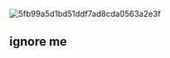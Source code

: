 ![5fb99a5d1bd51ddf7ad8cda0563a2e3f](https://github.com/user-attachments/assets/ea0d4f66-e792-41b5-9e4f-b25d25486ce8)
## ignore me

<!--
**eartheia/eartheia** is a ✨ _special_ ✨ repository because its `README.md` (this file) appears on your GitHub profile.

Here are some ideas to get you started:

- 🔭 I’m currently working on ...
- 🌱 I’m currently learning ...
- 👯 I’m looking to collaborate on ...
- 🤔 I’m looking for help with ...
- 💬 Ask me about ...
- 📫 How to reach me: ...
- 😄 Pronouns: ...
- ⚡ Fun fact: ...
-->
